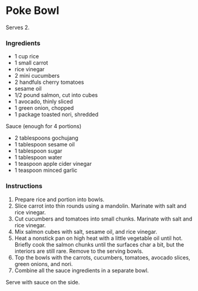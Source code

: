 # Poke Bowl

Serves 2.

### Ingredients

- 1 cup rice
- 1 small carrot
- rice vinegar
- 2 mini cucumbers
- 2 handfuls cherry tomatoes
- sesame oil
- 1/2 pound salmon, cut into cubes
- 1 avocado, thinly sliced
- 1 green onion, chopped
- 1 package toasted nori, shredded

Sauce (enough for 4 portions)
- 2 tablespoons gochujang
- 1 tablespoon sesame oil
- 1 tablespoon sugar
- 1 tablespoon water
- 1 teaspoon apple cider vinegar
- 1 teaspoon minced garlic

### Instructions

1. Prepare rice and portion into bowls.
2. Slice carrot into thin rounds using a mandolin. Marinate with salt and rice vinegar.
3. Cut cucumbers and tomatoes into small chunks. Marinate with salt and rice vinegar.
4. Mix salmon cubes with salt, sesame oil, and rice vinegar.
5. Heat a nonstick pan on high heat with a little vegetable oil until hot. Briefly cook the salmon chunks until the surfaces char a bit, but the interiors are still rare. Remove to the serving bowls.
6. Top the bowls with the carrots, cucumbers, tomatoes, avocado slices, green onions, and nori.
7. Combine all the sauce ingredients in a separate bowl.

Serve with sauce on the side.

